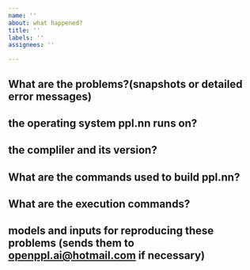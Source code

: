 ```yaml
---
name: ''
about: what happened?
title: ''
labels: ''
assignees: ''

---
```


## What are the problems?(snapshots or detailed error messages)

## the operating system ppl.nn runs on?

## the compliler and its version?

## What are the commands used to build ppl.nn?

## What are the execution commands?

## models and inputs for reproducing these problems (sends them to openppl.ai@hotmail.com if necessary)
